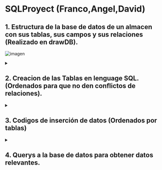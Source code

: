 

# SQLProyect (Franco,Angel,David)

<h2>1. Estructura de la base de datos de un almacen con sus tablas, sus campos y sus relaciones (Realizado en drawDB).</h2>

![imagen](https://github.com/user-attachments/assets/1f3d970d-4e19-4bd1-bb73-30c94c0e014d)

<details>
<summary><h2> 2. Creacion de las Tablas en lenguage SQL. (Ordenados para que no den conflictos de relaciones).</h2></summary>
  
  ```sql
  
   -- Categories Table

   # Esta tabla no tiene relaciones.

   CREATE TABLE Categories (
       category_id INT PRIMARY KEY AUTO_INCREMENT,
       name VARCHAR(50) NOT NULL,z
       description TEXT
   );


   -- Suppliers Table

  # Esta tabla no tiene relaciones.

   CREATE TABLE Suppliers (
       supplier_id INT PRIMARY KEY AUTO_INCREMENT,
       name VARCHAR(100) NOT NULL,
       contact_person VARCHAR(100),
       phone VARCHAR(20),
       email VARCHAR(100),
       address TEXT
   );

 --  Products Table

 # Esta tabla tiene dos relaciones.
 # Productos con categorias. Relacion uno a muchos, porque un producto solo puede tener una categoria
 # y una categoria puede tener muchos productos
 # Productos con Suppliers. Relacion uno a muchos, porque un producto solo puede tener un Supplier
 # y un Supplier puede tener muchos productos

 CREATE TABLE Products (
       product_id INT PRIMARY KEY AUTO_INCREMENT,
       name VARCHAR(100) NOT NULL,
       description TEXT,
       category_id INT,
       supplier_id INT,
       unit_price DECIMAL(10, 2) NOT NULL,
       FOREIGN KEY (category_id) REFERENCES Categories(category_id),
       FOREIGN KEY (supplier_id) REFERENCES Suppliers(supplier_id)
   );



   -- Inventory Table
# Esta tabla tiene una relación
# Inventario con productos. Relación uno a uno, porque cada producto tiene solo un registro en la tabla Inventario,
# y cada registro en Inventario corresponde a un solo producto.
   CREATE TABLE Inventory (
       inventory_id INT PRIMARY KEY AUTO_INCREMENT,
       product_id INT UNIQUE,
       quantity INT NOT NULL,
       location VARCHAR(50),
       last_updated TIMESTAMP DEFAULT CURRENT_TIMESTAMP ON UPDATE CURRENT_TIMESTAMP,
       FOREIGN KEY (product_id) REFERENCES Products(product_id)
   );
   
   -- Orders Table
# Esta tabla tiene una relación.
# Pedidos con proovedor. Relación uno a muchos, porque un proovedor puede tener uno o muchos pedidos mientras que un pedido es único de cada proovedor.
   CREATE TABLE Orders (
       order_id INT PRIMARY KEY AUTO_INCREMENT,
       supplier_id INT,
       order_date DATE NOT NULL,
       total_amount DECIMAL(10, 2) NOT NULL,
       status VARCHAR(20) NOT NULL,
       FOREIGN KEY (supplier_id) REFERENCES Suppliers(supplier_id)
   );
   
   -- Order_Items Table
# Esta es la tabla intermedia que actua como nexo entre las tablas de Order y products, ya que el vínculo entre estas tablas es muchos a muchos.
# Esto se debe a que un producto puede aprecer en varios pedidos y cada pedido puede tener muchos productos.
# Esta tabla tiene dos relaciones.
# Products con Order_Items. Relación uno a muchos. 
# Order con Order_Items. Relación uno a muchos. 

CREATE TABLE Order_Items (
       order_item_id INT PRIMARY KEY AUTO_INCREMENT,
       order_id INT,
       product_id INT,
       quantity INT NOT NULL,
       unit_price DECIMAL(10, 2) NOT NULL,
       FOREIGN KEY (order_id) REFERENCES Orders(order_id),
       FOREIGN KEY (product_id) REFERENCES Products(product_id)
   );
 ```
</details>

<details>
<summary><h2>3. Codigos de inserción de datos (Ordenados por tablas)</h2></summary>
 
  ```sql
 INSERT INTO Categories (name, description) VALUES
 ('Electronics', 'Devices like phones, laptops, and gadgets'),
 ('Furniture', 'Home and office furniture'),
 ('Clothing', 'Apparel for men, women, and children'),
 ('Food & Beverages', 'Edible items and drinks'),
 ('Sports Equipment', 'Gear and equipment for sports');
 
 INSERT INTO Suppliers (name, contact_person, phone, email, address) VALUES
 ('Tech Supplies Ltd.', 'John Doe', '123-456-7890', 'johndoe@techsupplies.com', '123 Tech Street, Silicon Valley, CA'),
 ('Furniture Co.', 'Jane Smith', '234-567-8901', 'janesmith@furnitureco.com', '456 Wood Avenue, Oak City, TX'),
 ('Fashion Hub', 'Emily White', '345-678-9012', 'emily@fashionhub.com', '789 Style Road, New York, NY'),
 ('Fresh Foods Inc.', 'Michael Brown', '456-789-0123', 'michael@freshfoods.com', '101 Farm Lane, Greenfield, IL'),
 ('Sports World', 'David Green', '567-890-1234', 'david@sportsworld.com', '202 Arena Blvd, Denver, CO');
 
 INSERT INTO Products (name, description, category_id, supplier_id, unit_price) VALUES
 ('iPhone 13', 'Latest model of Apple iPhone', 1, 1, 999.99),
 ('Laptop', 'High performance laptop for gaming and work', 1, 1, 1299.50),
 ('Office Chair', 'Ergonomic office chair with lumbar support', 2, 2, 199.99),
 ('Sofa', '3-seater comfortable sofa for living room', 2, 2, 499.99),
 ('T-shirt', 'Cotton T-shirt for men', 3, 3, 19.99),
 ('Running Shoes', 'Lightweight running shoes', 5, 3, 79.99),
 ('Organic Apples', 'Fresh organic apples, 1kg pack', 4, 4, 4.99),
 ('Orange Juice', '1L fresh orange juice', 4, 4, 3.49),
 ('Basketball', 'Official size basketball', 5, 5, 29.99),
 ('Tennis Racket', 'Professional tennis racket', 5, 5, 149.99);
 
 INSERT INTO Inventory (product_id, quantity, location) VALUES
 (1, 50, 'Warehouse A'),
 (2, 30, 'Warehouse B'),
 (3, 20, 'Warehouse C'),
 (4, 15, 'Warehouse A'),
 (5, 100, 'Warehouse B'),
 (6, 75, 'Warehouse C'),
 (7, 200, 'Warehouse A'),
 (8, 180, 'Warehouse B'),
 (9, 60, 'Warehouse C'),
 (10, 40, 'Warehouse A');
 
 INSERT INTO Orders (supplier_id, order_date, total_amount, status) VALUES
 (1, '2024-09-01', 1999.98, 'Shipped'),
 (2, '2024-09-05', 699.98, 'Pending'),
 (3, '2024-09-10', 999.95, 'Delivered'),
 (4, '2024-09-12', 15.96, 'Processing'),
 (5, '2024-09-15', 299.98, 'Shipped');
 
 INSERT INTO Order_Items (order_id, product_id, quantity, unit_price) VALUES
 (1, 1, 2, 999.99),
 (2, 3, 2, 199.99),
 (3, 5, 5, 19.99),
 (4, 7, 4, 3.99),
 (5, 9, 10, 29.99);
 
 ```
</details>

<details>

<summary> <h2>4. Querys a la base de datos para obtener datos relevantes.</h2></summary>

 <br>
<details>
  <summary>4.1. Productos con una media de precio por unidad mayor a 100.</summary>
 
 ```sql
 SELECT category_id, AVG(unit_price) AS avg_price
 FROM Products
 GROUP BY category_id
 HAVING avg_price > 100;
 ```
</details>

 <details>
  <summary> 4.2.Proovedores con 2 o más productos</summary>
 
 ```sql
   SELECT s.name, COUNT(p.product_id) AS product_count
   FROM Suppliers s
   JOIN Products p ON s.supplier_id = p.supplier_id
   GROUP BY s.name
   HAVING product_count >= 2;
 ```
</details>

<details>
  <summary>4.3.Nombre y precio unidad teniendo en cuenta su id y el precio (en este caso precio mayor que 50 y que el id sea 1) </summary>
 
 ```sql
 SELECT name, unit_price
 FROM Products
 WHERE unit_price > 50 AND category_id = 1;
 ```
</details>
<details>
<summary> 4.4. Cuantos registros hay en el inventario (aunque solo muestra el id del producto,cantidad y localización) teniendo en cuenta que la cantidad es menor que 50</summary>
  
 ```sql
 SELECT product_id, quantity, location
 FROM Inventory
 WHERE quantity < 50;
 ```
   </details>

   <details>
<summary>4.5. Muestra el nombre y el precio por unidad de los 5 productos mas caros.</summary>
     
 ```sql
 SELECT name, unit_price
 FROM Products
 ORDER BY unit_price DESC
 LIMIT 5;
 ```
   </details>
  <details>
<summary> 4.6. Muestra el top 3 proovedores agrupandolo por nombre de proovedor y ordenandolo por ganancia total.</summary>
    
 ```sql
 SELECT s.name, SUM(oi.quantity * oi.unit_price) AS total_revenue
 FROM Suppliers s
 JOIN Products p ON s.supplier_id = p.supplier_id
 JOIN Order_Items oi ON p.product_id = oi.product_id
 GROUP BY s.name
 HAVING total_revenue > 0
 ORDER BY total_revenue DESC
 LIMIT 3;
 
 ```
  </details> 

<details>
<summary>4.7. Muestra el id de los pedidos, el estado y su coste total teniendo en cuenta que su coste total es mayor que 500 y el cual su estado sea Shipped.</summary>   
  
 ```sql
 SELECT o.order_id, o.total_amount, o.status
 FROM Orders o
 WHERE o.total_amount > 500
 HAVING o.status = 'Shipped';
 ```
  </details>
  <details>
<summary>  4.8.Muestrame los 10 primeros registros del nombre de los productos y la cantidad del inventario teniendo en cuenta su relación y que la catidad tiene que ser mayor que 20</summary> 
    
 ```sql
 SELECT p.name, i.quantity
 FROM Products p
 JOIN Inventory i ON p.product_id = i.product_id
 WHERE i.quantity > 20
 LIMIT 10;
 ```
</details>
<details>
<summary>  4.9.Muestra el número total de productos en el inventario. </summary> 
  
 ```sql
 SELECT COUNT(*) AS total_products_in_inventory
 FROM Inventory;
 
 ```
</details>
<details>
<summary>  4.10. Muestra la cantidad de productos, del mismo tipo, que existen en el inventario.</summary> 
  
 ```sql
 SELECT p.name, SUM(i.quantity) AS total_quantity
 FROM Products p
 JOIN Inventory i ON p.product_id = i.product_id
 GROUP BY p.name;
 
 ```
</details>
<details>
<summary>  4.11. Precio medio de cada producto por categorías.</summary> 
  
 ```sql
 SELECT c.name AS category_name, AVG(p.unit_price) AS avg_unit_price
 FROM Products p
 JOIN Categories c ON p.category_id = c.category_id
 GROUP BY c.name;
 
 ```
</details>
<details>
<summary>  4.12. Muestra los productos ofrecidos por cada provedor, ordenándolos de más caros a más baratos. </summary> 
  
 ```sql
 SELECT s.name AS supplier_name, MAX(p.unit_price) AS max_price
 FROM Products p
 JOIN Suppliers s ON p.supplier_id = s.supplier_id
 GROUP BY s.name;
 
 ```
</details>
<details>
<summary>  4.13. Muestra los productos más baratos por cada categoría.</summary> 

 ```sql
 SELECT c.name AS category_name, MIN(p.unit_price) AS min_price
 FROM Products p
 JOIN Categories c ON p.category_id = c.category_id
 GROUP BY c.name;
 
 ```
</details>
<details>

<summary>  4.14. Muestra los tres provedores que más ganacia que generan.</summary> 
 
 ```sql
 SELECT s.name AS supplier_name, SUM(oi.quantity * oi.unit_price) AS total_revenue
 FROM Suppliers s
 JOIN Products p ON s.supplier_id = p.supplier_id
 JOIN Order_Items oi ON p.product_id = oi.product_id
 GROUP BY s.name order by total_revenue desc limit 3;
 ```
</details>
<details>

<summary>  4.15. Muestra el numero totaal de productos agrupados por categoria </summary> 

 ```sql
 SELECT c.name AS category_name, SUM(oi.quantity * oi.unit_price) AS total_revenue
 FROM Products p
 JOIN Categories c ON p.category_id = c.category_id
 JOIN Order_Items oi ON p.product_id = oi.product_id
 GROUP BY c.name;
 ```
</details>

</details>


